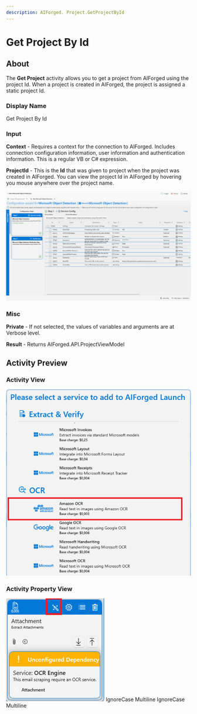 ```yaml
---
description: AIForged. Project.GetProjectById
---
```


# Get Project By Id

## About

The **Get Project** activity allows you to get a project from AIForged using the project Id. When a project is created in AIForged, the project is assigned a static project Id.

### Display Name

Get Project By Id

### Input

**Context** - Requires a context for the connection to AIForged. Includes connection configuration information, user information and authentication information. This is a regular VB or C# expression.

**ProjectId** - This is the **Id** that was given to project when the project was created in AIForged. You can view the project Id in AIForged by hovering you mouse anywhere over the project name.

![](../../../assets/image%20%2811%29%20%284%29.png)
### Misc

**Private** - If not selected, the values of variables and arguments are at Verbose level.

**Result** - Returns AIForged.API.ProjectViewModel

## Activity Preview

### Activity View

![](../../../assets/image%20%289%29%20%281%29%20%281%29%20%281%29%20%281%29%20%281%29%20%281%29.png)
### Activity Property View

![](../../../assets/image%20%2810%29%20%281%29%20%281%29%20%281%29%20%281%29%20%281%29.png)
 IgnoreCase Multiline IgnoreCase Multiline

